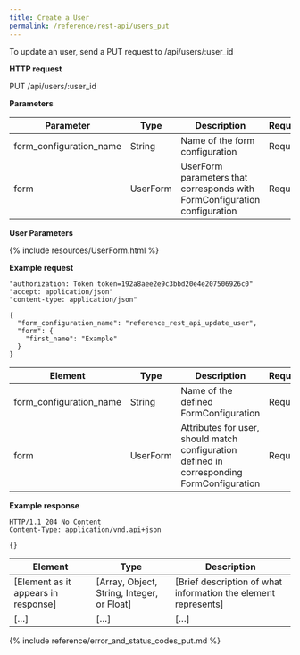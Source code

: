 ```yaml
---
title: Create a User
permalink: /reference/rest-api/users_put
---
```

To update an user, send a PUT request to /api/users/:user_id

**HTTP request**

PUT /api/users/:user_id

**Parameters**

| Parameter | Type | Description | Required | Notes |
|---------------------|--------------------------------------------------------------------|-------------------------------------------------------------|------------------------|---------------------------------------------|
| form_configuration_name | String | Name of the form configuration | Required ||
| form | UserForm | UserForm parameters that corresponds with FormConfiguration configuration | Required | |

**User Parameters**

{% include resources/UserForm.html %}

**Example request**

```
"authorization: Token token=192a8aee2e9c3bbd20e4e207506926c0"
"accept: application/json"
"content-type: application/json"
```
```
{
  "form_configuration_name": "reference_rest_api_update_user",
  "form": {
    "first_name": "Example"
  }
}
```

| Element | Type | Description | Required? |
|------------------------------------|--------------------------------------------|----------------------------------------------------------------------------------------------------|------------------------|
| form_configuration_name | String | Name of the defined FormConfiguration | Required |
| form | UserForm | Attributes for user, should match configuration defined in corresponding FormConfiguration | Required |

**Example response**

```
HTTP/1.1 204 No Content
Content-Type: application/vnd.api+json
```
```
{}
```

| Element | Type | Description |
|-------------------------------------|--------------------------------------------|----------------------------------------------------------------|
| [Element as it appears in response] | [Array, Object, String, Integer, or Float] | [Brief description of what information the element represents] |
| […] | […] | […] |

{% include reference/error_and_status_codes_put.md %}
